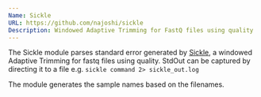 ```yaml
---
Name: Sickle
URL: https://github.com/najoshi/sickle
Description: Windowed Adaptive Trimming for FastQ files using quality
---
```


The Sickle module parses standard error generated by
[Sickle](https://github.com/najoshi/sickle), a
windowed Adaptive Trimming for fastq files using quality. StdOut can be captured by
directing it to a file e.g. `sickle command 2> sickle_out.log`

The module generates the sample names based on the filenames.
